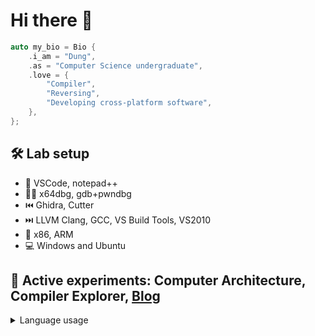 # Hi there 👋

```cpp
auto my_bio = Bio {
    .i_am = "Dung",
    .as = "Computer Science undergraduate",
    .love = {
        "Compiler",
        "Reversing",
        "Developing cross-platform software",
    },
};
```

## 🛠 Lab setup

- 📝 VSCode, notepad++
- 🚫🐛 x64dbg, gdb+pwndbg
- ⏮️ Ghidra, Cutter
- ⏭️ LLVM Clang, GCC, VS Build Tools, VS2010
- 🚧 x86, ARM
- 💻 Windows and Ubuntu

## 🥼 Active experiments: Computer Architecture, Compiler Explorer, [Blog](https://dungwinux.github.io/-blog)

<details styles="display:none;">
  <summary>Language usage</summary>
  <img src="https://github-readme-stats.vercel.app/api/top-langs/?username=dungwinux&theme=algolia&layout=compact&langs_count=6">
</details>
